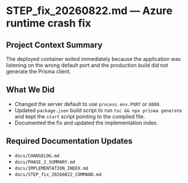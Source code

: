 # STEP_fix_20260822.md — Azure runtime crash fix

## Project Context Summary
The deployed container exited immediately because the application was listening on the wrong default port and the production build did not generate the Prisma client.

## What We Did
- Changed the server default to use `process.env.PORT` or `8080`.
- Updated `package.json` build script to run `tsc && npx prisma generate` and kept the `start` script pointing to the compiled file.
- Documented the fix and updated the implementation index.

## Required Documentation Updates
- `docs/CHANGELOG.md`
- `docs/PHASE_2_SUMMARY.md`
- `docs/IMPLEMENTATION_INDEX.md`
- `docs/STEP_fix_20260822_COMMAND.md`
